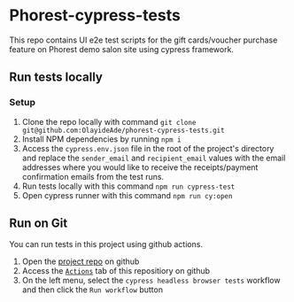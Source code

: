 # Phorest-cypress-tests

This repo contains UI e2e test scripts for the gift cards/voucher purchase feature on Phorest demo salon site using cypress framework.


## Run tests locally
### Setup
1. Clone the repo locally with command `git clone git@github.com:OlayideAde/phorest-cypress-tests.git`
2. Install NPM dependencies by running `npm i`
3. Access the `cypress.env.json` file in the root of the project's directory and replace the `sender_email` and `recipient_email` values with the email addresses where you would like to receive the receipts/payment confirmation emails from the test runs.
4. Run tests locally with this command `npm run cypress-test`
5. Open cypress runner with this command `npm run cy:open`

## Run on Git
You can run tests in this project using github actions.
1. Open the [project repo](https://github.com/OlayideAde/phorest-cypress-tests) on github
2. Access the [`Actions`](https://github.com/OlayideAde/phorest-cypress-tests/actions) tab of this repositiory on github
3. On the left menu, select the `cypress headless browser tests` workflow and then click the  `Run workflow` button
